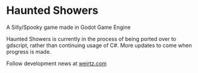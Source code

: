 # Haunted Showers
A Silly/Spooky game made in Godot Game Engine

Haunted Showers is currently in the process of being ported over to gdscript, rather than continuing usage of C#. More updates to come when progress is made.

Follow development news at [weirtz.com](https://weirtz.com/games)
